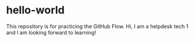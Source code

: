 # hello-world
This repository is for practicing the GitHub Flow.
Hi, I am a helpdesk tech 1 and I am looking forward to learning!
